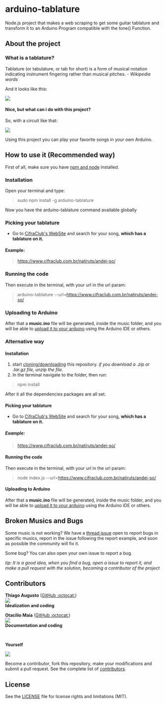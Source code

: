 # arduino-tablature

Node.js project that makes a web scraping to get some guitar tablature and transform
it to an Arduino Program compatible with the tone() Function.

## About the project

### What is a tablature?

Tablature (or tabulature, or tab for short) is a form of musical notation indicating instrument fingering rather than musical pitches. _- Wikipedia words_

And it looks like this:

![](https://i.imgur.com/5tiTV8J.png)

#### Nice, but what can i do with this project?

So, with a circuit like that:

![](https://i.imgur.com/wP9z0lu.png)

Using this project you can play your favorite songs in your own Arduino.

## How to use it (Recommended way)

First of all, make sure you have [npm and node](https://www.npmjs.com/get-npm) installed.

### Installation
Open your terminal and type:

> sudo npm install -g arduino-tablature

Now you have the arduino-tablature command available globally

### Picking your tablature

- Go to [CifraClub's WebSite](https://www.cifraclub.com.br "CifraClub's Website") and search for your song, **which has a tablature on it.**

#### Example:

> https://www.cifraclub.com.br/natiruts/andei-so/

### Running the code
Then execute in the terminal, with your url in the url param:

> arduino-tablature --url=https://www.cifraclub.com.br/natiruts/andei-so/

### Uploading to Arduino

After that a **music.ino** file will be generated, inside the music folder, and you will be able to [upload it to your arduino](https://www.arduino.cc/en/Guide/HomePage) using the Arduino IDE or others.

### Alternative way

#### Installation

1. start [cloning/downloading](https://github.com/ThiagoAugustoSM/arduino-tablature/zipball/master) this repository. _if you download a .zip or .tar.gz file, unzip the file._
2. In the terminal navigate to the folder, then run:

> npm install

After it all the dependencies packages are all set.

#### Picking your tablature

- Go to [CifraClub's WebSite](https://www.cifraclub.com.br "CifraClub's Website") and search for your song, **which has a tablature on it.**

##### Example:

> https://www.cifraclub.com.br/natiruts/andei-so/

#### Running the code
Then execute in the terminal, with your url in the url param:

> node index.js --url=https://www.cifraclub.com.br/natiruts/andei-so/

#### Uploading to Arduino

After that a **music.ino** file will be generated, inside the music folder, and you will be able to [upload it to your arduino](https://www.arduino.cc/en/Guide/HomePage) using the Arduino IDE or others.


## Broken Musics and Bugs

Some music is not working? We have a [thread issue](https://github.com/ThiagoAugustoSM/arduino-tablature/issues/5) open to report bugs in specific musics, report in the issue following the report example, and soon as possible the community will fix it.

Some bug? You can also open your own issue to report a bug.

_tip: It is a good idea, when you find a bug, open a issue to report it, and make a pull request with the solution, becoming a contributor of the project_

## Contributors
**Thiago Augusto** ([GitHub :octocat:](https://github.com/ThiagoAugustoSM))
<br>
![](https://github.com/ThiagoAugustoSM.png?size=230)<br>
**Idealization and coding**

**Otacilio Maia** ([GitHub :octocat:](https://github.com/OtacilioN))
<br>
![](https://github.com/OtacilioN.png?size=230)<br>
**Documentation and coding**

<br>

**Yourself**

![](https://i.imgur.com/G1mfFQT.png)

Become a contributor, fork this repository, make your modifications and submit a pull request. See the complete list of [contributors](https://github.com/ThiagoAugustoSM/arduino-tablature/graphs/contributors).

## License

See the [LICENSE](LICENSE.md) file for license rights and limitations (MIT).
